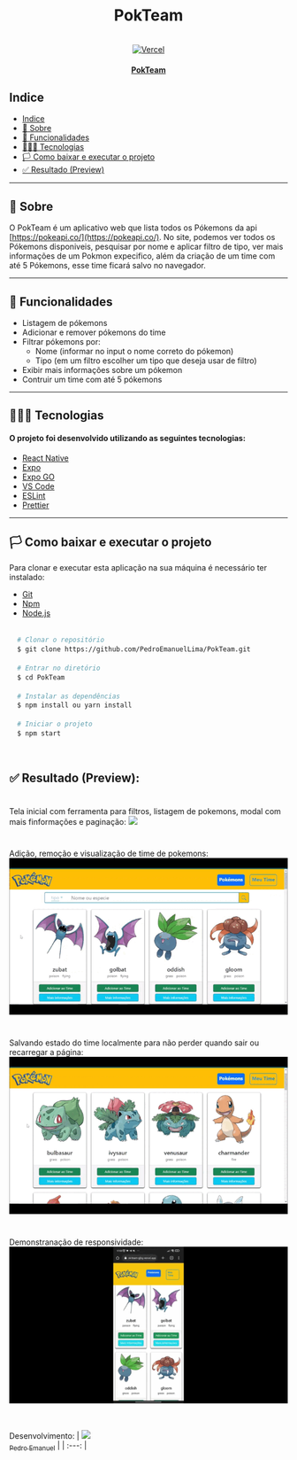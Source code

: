 <h1 align="center">
  PokTeam
</h1>

<br />

<div align="center">
  <a href="https://pok-team-gjbg.vercel.app/" target="_blank" rel="noreffer">
    <img src="https://img.shields.io/badge/vercel-%23000000.svg?style=for-the-badge&logo=vercel&logoColor=white" alt="Vercel">
    <h4>PokTeam</h4>
  </a>
</div>

## Indice

- [Indice](#indice)
- [🧾 Sobre](#-sobre)
- [🚀 Funcionalidades](#-funcionalidades)
- [👩🏻‍💻 Tecnologias](#-tecnologias)
- [🏳️ Como baixar e executar o projeto](#-como-baixar-e-executar-o-projeto)
- [✅ Resultado (Preview)](#-resultado-preview)

---

## 🧾 Sobre

O PokTeam é um aplicativo web que lista todos os Pókemons da api [https://pokeapi.co/](https://pokeapi.co/).
No site, podemos ver todos os Pókemons disponiveis, pesquisar por nome e aplicar filtro de tipo, ver mais informações de um Pokmon expecifico, além da criação de um time com até 5 Pókemons, esse time ficará salvo no navegador.

---

## 🚀 Funcionalidades

- Listagem de pókemons
- Adicionar e remover pókemons do time
- Filtrar pókemons por:
  - Nome (informar no input o nome correto do pókemon)
  - Tipo (em um filtro escolher um tipo que deseja usar de filtro)
- Exibir mais informações sobre um pókemon
- Contruir um time com até 5 pókemons

---

## 👩🏻‍💻 Tecnologias

#### O projeto foi desenvolvido utilizando as seguintes tecnologias:
- [React Native](https://reactnative.dev/docs/getting-started)
- [Expo](https://docs.expo.dev/)
- [Expo GO](https://expo.dev/client)
- [VS Code](https://code.visualstudio.com/)
- [ESLint](https://eslint.org/)
- [Prettier](https://prettier.io/)

---

## 🏳️ Como baixar e executar o projeto

Para clonar e executar esta aplicação na sua máquina é necessário ter instalado:

- [Git](https://git-scm.com/)
- [Npm](https://docs.npmjs.com/about-npm)
- [Node.js](https://nodejs.org/en/)

```bash

  # Clonar o repositório
  $ git clone https://github.com/PedroEmanuelLima/PokTeam.git

  # Entrar no diretório
  $ cd PokTeam

  # Instalar as dependências
  $ npm install ou yarn install

  # Iniciar o projeto
  $ npm start

```

<br/>

## ✅ Resultado (Preview):
# 
Tela inicial com ferramenta para filtros, listagem de pokemons, modal com mais finformações e paginação:
<img src="Demo/PokTeam_Pagi_Filtro_List.gif">
# 
Adição, remoção e visualização de time de pokemons:
<img src="Demo/PokTeam_Add_Rem.gif">
# 
Salvando estado do time localmente para não perder quando sair ou recarregar a página:
<img src="Demo/PokTeam_LocalStore.gif">
# 
Demonstranação de responsividade:
<img src="Demo/PokTeam_Mobile.gif">

<br />

Desenvolvimento:
| [<img src="https://avatars.githubusercontent.com/u/58365600?v=4" width=115><br><sub>Pedro Emanuel</sub>](https://github.com/PedroEmanuelLima) |
| :---: |
<br />
